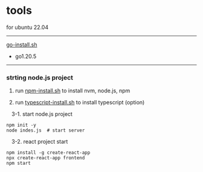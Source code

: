 # tools

for ubuntu 22.04

---


[go-install.sh](docker-install.sh)
- go1.20.5


---

### strting node.js project

1. run [npm-install.sh](npm-install.sh) to install nvm, node.js, npm


2. run [typescript-install.sh](typescript-install.sh) to install typescript (option)

  3-1. start node.js project
```
npm init -y
node indes.js  # start server
```

  3-2. react project start
  ```
npm install -g create-react-app
npx create-react-app frontend
npm start
```
